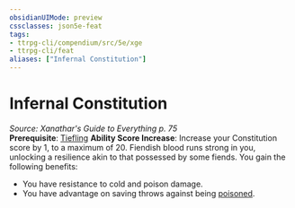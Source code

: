 ```yaml
---
obsidianUIMode: preview
cssclasses: json5e-feat
tags:
- ttrpg-cli/compendium/src/5e/xge
- ttrpg-cli/feat
aliases: ["Infernal Constitution"]
---
```

# Infernal Constitution
*Source: Xanathar's Guide to Everything p. 75*  
**Prerequisite**: [Tiefling](3-Mechanics/CLI/races/tiefling.md)
**Ability Score Increase**: Increase your Constitution score by 1, to a maximum of 20.
Fiendish blood runs strong in you, unlocking a resilience akin to that possessed by some fiends. You gain the following benefits:

- You have resistance to cold and poison damage.  
- You have advantage on saving throws against being [poisoned](3-Mechanics/CLI/rules/conditions.md#Poisoned).